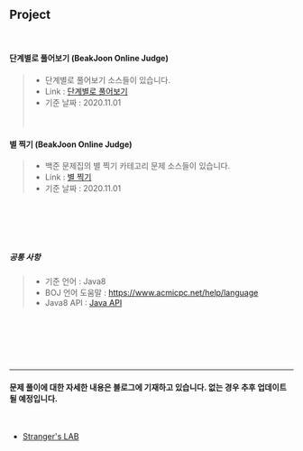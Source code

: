 
Project
-----------
<br/>

#### 단계별로 풀어보기 (BeakJoon Online Judge)  



> - 단계별로 풀어보기 소스들이 있습니다.
> - Link : [단계별로 풀어보기](https://www.acmicpc.net/step) 
> - 기준 날짜 : 2020.11.01  
<br/><br/>


#### 별 찍기 (BeakJoon Online Judge)



> - 백준 문제집의 별 찍기 카테고리 문제 소스들이 있습니다.
> - Link : [별 찍기](https://www.acmicpc.net/workbook/view/20)
> - 기준 날짜 : 2020.11.01  

<br/><br/><br/><br/>


##### 공통 사항


> - 기준 언어 : Java8
> - BOJ 언어 도움말 : https://www.acmicpc.net/help/language
> - Java8 API : [Java API](https://docs.oracle.com/javase/8/docs/api/overview-summary.html)
<p><br/><br/></p>



<br/><br/>

-----------------

#### 문제 풀이에 대한 자세한 내용은 블로그에 기재하고 있습니다. 없는 경우 추후 업데이트 될 예정입니다.
<br/>

- [Stranger's LAB](http://st-lab.tistory.com)


<br/><br/>
